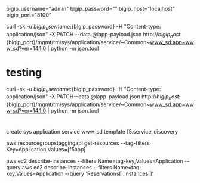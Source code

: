 bigip_username="admin"
bigip_password=""
bigip_host="localhost"
bigip_port="8100"


curl -sk -u ${bigip_username}:${bigip_password} -H "Content-type: application/json" -X PATCH --data @iapp-payload.json http://${bigip_host}:${bigip_port}/mgmt/tm/sys/application/service/~Common~www_sd.app~www_sd?ver=14.1.0 | python -m json.tool

# testing
curl -sk -u ${bigip_username}:${bigip_password} -H "Content-type: application/json" -X PATCH--data @iapp-payload.json http://${bigip_host}:${bigip_port}/mgmt/tm/sys/application/service/~Common~www_sd.app~www_sd?ver=14.1.0 | python -m json.tool

# 
create sys application service www_sd template f5.service_discovery


aws resourcegroupstaggingapi get-resources --tag-filters Key=Application,Values=[f5app]

aws ec2 describe-instances --filters Name=tag-key,Values=Application --query
aws ec2 describe-instances --filters Name=tag-key,Values=Application --query 'Reservations[].Instances[]'

